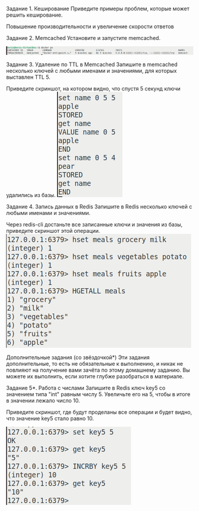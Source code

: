 Задание 1. Кеширование
Приведите примеры проблем, которые может решить кеширование.

Повышение производительности и увеличение скорости ответов

Задание 2. Memcached
Установите и запустите memcached.

![alt text](https://github.com/bris91/11-02/blob/2af2d16ca6953dd29bd307ede81e15a00ec98c0a/Task2.png)


Задание 3. Удаление по TTL в Memcached
Запишите в memcached несколько ключей с любыми именами и значениями, для которых выставлен TTL 5.

Приведите скриншот, на котором видно, что спустя 5 секунд ключи удалились из базы.
![alt text](https://github.com/bris91/11-02/blob/2af2d16ca6953dd29bd307ede81e15a00ec98c0a/Task3.png)


Задание 4. Запись данных в Redis
Запишите в Redis несколько ключей с любыми именами и значениями.

Через redis-cli достаньте все записанные ключи и значения из базы, приведите скриншот этой операции.
![alt text](https://github.com/bris91/11-02/blob/2af2d16ca6953dd29bd307ede81e15a00ec98c0a/Task4.png)

Дополнительные задания (со звёздочкой*)
Эти задания дополнительные, то есть не обязательные к выполнению, и никак не повлияют на получение вами зачёта по этому домашнему заданию. Вы можете их выполнить, если хотите глубже разобраться в материале.

Задание 5*. Работа с числами
Запишите в Redis ключ key5 со значением типа "int" равным числу 5. Увеличьте его на 5, чтобы в итоге в значении лежало число 10.

Приведите скриншот, где будут проделаны все операции и будет видно, что значение key5 стало равно 10.

![alt text](https://github.com/bris91/11-02/blob/2af2d16ca6953dd29bd307ede81e15a00ec98c0a/Task5.png)
